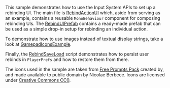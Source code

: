 This sample demonstrates how to use the Input System APIs to set up a rebinding UI. The main file is [RebindActionUI](./RebindActionUI.cs) which, aside from serving as an example, contains a reusable `MonoBehaviour` component for composing rebinding UIs. The [RebindUIPrefab](./RebindUIPrefab.prefab) contains a ready-made prefab that can be used as a simple drop-in setup for rebinding an individual action.

 To demonstrate how to use images instead of textual display strings, take a look at [GamepadIconsExample](./GamepadIconsExample.cs).

 Finally, the [RebindSaveLoad](./RebindSaveLoad.cs) script demonstrates how to persist user rebinds in `PlayerPrefs` and how to restore them from there.

 The icons used in the sample are taken from [Free Prompts Pack](https://opengameart.org/content/free-keyboard-and-controllers-prompts-pack) created by, and made available to public domain by Nicolae Berbece.
 Icons are licensed under [Creative Commons CC0](https://creativecommons.org/publicdomain/zero/1.0/).
